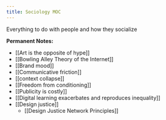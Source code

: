 ```yaml
---
title: Sociology MOC
---
```

Everything to do with people and how they socialize

**Permanent Notes:**
+ [[Art is the opposite of hype]]
+ [[Bowling Alley Theory of the Internet]]
+ [[Brand mood]]
+ [[Communicative friction]]
+ [[context collapse]]
+ [[Freedom from conditioning]]
+ [[Publicity is costly]]
+ [[Digital learning exacerbates and reproduces inequality]]
+ [[Design justice]]
	+ [[Design Justice Network Principles]]